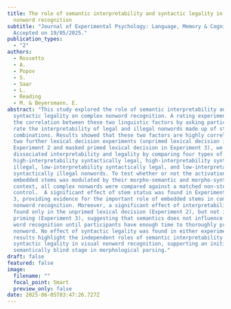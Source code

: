 ```yaml
---
title: The role of semantic interpretability and syntactic legality in complex
  nonword recognition
subtitle: "Journal of Experimental Psychology: Language, Memory & Cognition.
  Accepted on 19/05/2025."
publication_types:
  - "2"
authors:
  - Rossetto
  - A.
  - Popov
  - S.
  - Saar
  - L.
  - Reading
  - M. & Beyersmann. E.
abstract: "This study explored the role of semantic interpretability and
  syntactic legality on complex nonword recognition. A rating experiment tested
  the correlation between these two linguistic factors by asking participants to
  rate the interpretability of legal and illegal nonwords made up of stem-suffix
  combinations. Results showed that these two factors are highly correlated. In
  two further lexical decision experiments (unprimed lexical decision in
  Experiment 2 and masked primed lexical decision in Experiment 3), we carefully
  dissociated interpretability and legality by comparing four types of nonwords:
  high-interpretability syntactically legal, high-interpretability syntactically
  illegal, low-interpretability syntactically legal, and low-interpretability
  syntactically illegal nonwords. To test whether or not the activation of
  embedded stems was modulated by their morpho-semantic and morpho-syntactic
  context, all complex nonwords were compared against a matched non-stem
  control.  A significant effect of stem status was found in Experiments 2 and
  3, providing evidence for the important role of embedded stems in complex
  nonword recognition. Moreover, a significant effect of interpretability was
  found only in the unprimed lexical decision (Experiment 2), but not in masked
  priming (Experiment 3), suggesting that semantics does not influence complex
  word recognition until participants have enough time to thoroughly process the
  nonword. No effect of syntactic legality was found in either experiment. These
  results highlight the independent roles of semantic interpretability and
  syntactic legality in visual nonword recognition, supporting an initial
  semantically blind stage in morphological parsing."
draft: false
featured: false
image:
  filename: ""
  focal_point: Smart
  preview_only: false
date: 2025-06-05T03:47:26.727Z
---
```

